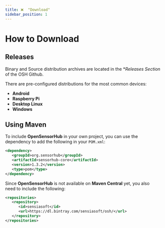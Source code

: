```yaml
---
title: ❌  "Download"
sidebar_position: 1
---
```



# How to Download


## Releases
Binary and Source distribution archives are located in the **Releases Section* of the OSH Github.

There are pre-configured distributions for the most common devices:
- **Android**
- **Raspberry Pi**
- **Desktop Linux**
- **Windows**

<!-- See the [Install Section](LINK) for instructions on how to setup **OSH** on your device.  -->


## Using Maven
To include **OpenSensorHub** in your own project, you can use the dependency to add the following in your `POM.xml`:

```xml
<dependency>
   <groupId>org.sensorhub</groupId>
   <artifactId>sensorhub-core</artifactId>
   <version>1.3.2</version>
   <type>pom</type>
</dependency> 
```

Since **OpenSensorHub** is not available on **Maven Central** yet, you also need to include the following:

```xml
<repositories>
   <repository>
      <id>sensiasoft</id>
      <url>https://dl.bintray.com/sensiasoft/osh/</url>
   </repository>
</repositories>
```